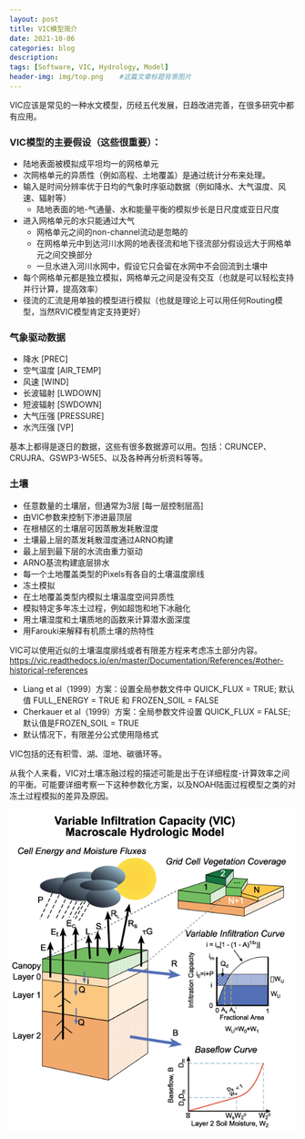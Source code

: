 ```yaml
---
layout: post
title: VIC模型简介
date: 2021-10-06
categories: blog
description: 
tags: [Software, VIC, Hydrology, Model]
header-img: img/top.png    #这篇文章标题背景图片
---
```


VIC应该是常见的一种水文模型，历经五代发展，日趋改进完善，在很多研究中都有应用。

### VIC模型的主要假设（这些很重要）：

* 陆地表面被模拟成平坦均一的网格单元
* 次网格单元的异质性（例如高程、土地覆盖）是通过统计分布来处理。
* 输入是时间分辨率优于日均的气象时序驱动数据（例如降水、大气温度、风速、辐射等）
	* 陆地表面的地-气通量、水和能量平衡的模拟步长是日尺度或亚日尺度
* 进入网格单元的水只能通过大气
	* 网格单元之间的non-channel流动是忽略的
	* 在网格单元中到达河川水网的地表径流和地下径流部分假设远大于网格单元之间交换部分
	* 一旦水进入河川水网中，假设它只会留在水网中不会回流到土壤中
* 每个网格单元都是独立模拟，网格单元之间是没有交互（也就是可以轻松支持并行计算，提高效率）
* 径流的汇流是用单独的模型进行模拟（也就是理论上可以用任何Routing模型，当然RVIC模型肯定支持更好）

### 气象驱动数据

* 降水 [PREC]
* 空气温度 [AIR_TEMP]
* 风速 [WIND]
* 长波辐射 [LWDOWN]
* 短波辐射 [SWDOWN]
* 大气压强 [PRESSURE]
* 水汽压强 [VP]

基本上都得是逐日的数据，这些有很多数据源可以用。包括：CRUNCEP、CRUJRA、GSWP3-W5E5、以及各种再分析资料等等。

### 土壤

* 任意数量的土壤层，但通常为3层 [每一层控制层高]
* 由VIC参数来控制下渗进最顶层
* 在根植区的土壤层可因蒸散发耗散湿度
* 土壤最上层的蒸发耗散湿度通过ARNO构建
* 最上层到最下层的水流由重力驱动
* ARNO基流构建底层排水
* 每一个土地覆盖类型的Pixels有各自的土壤温度廓线
* 冻土模拟
* 在土地覆盖类型内模拟土壤温度空间异质性
* 模拟特定多年冻土过程，例如超饱和地下冰融化
* 用土壤湿度和土壤质地的函数来计算潜水面深度
* 用Farouki来解释有机质土壤的热特性

VIC可以使用近似的土壤温度廓线或者有限差方程来考虑冻土部分内容。https://vic.readthedocs.io/en/master/Documentation/References/#other-historical-references

* Liang et al（1999）方案：设置全局参数文件中 QUICK_FLUX = TRUE; 默认值 FULL_ENERGY = TRUE 和 FROZEN_SOIL = FALSE
* Cherkauer et al（1999）方案：全局参数文件设置 QUICK_FLUX = FALSE;默认值是FROZEN_SOIL = TRUE
* 默认情况下，有限差分公式使用隐格式

VIC包括的还有积雪、湖、湿地、碳循环等。

从我个人来看，VIC对土壤冻融过程的描述可能是出于在详细程度-计算效率之间的平衡。可能要详细考察一下这种参数化方案，以及NOAH陆面过程模型之类的对冻土过程模拟的差异及原因。

<center>
<p><img src="/img/VIC_grid_cell_schematic.png" align="center"></p>
</center>